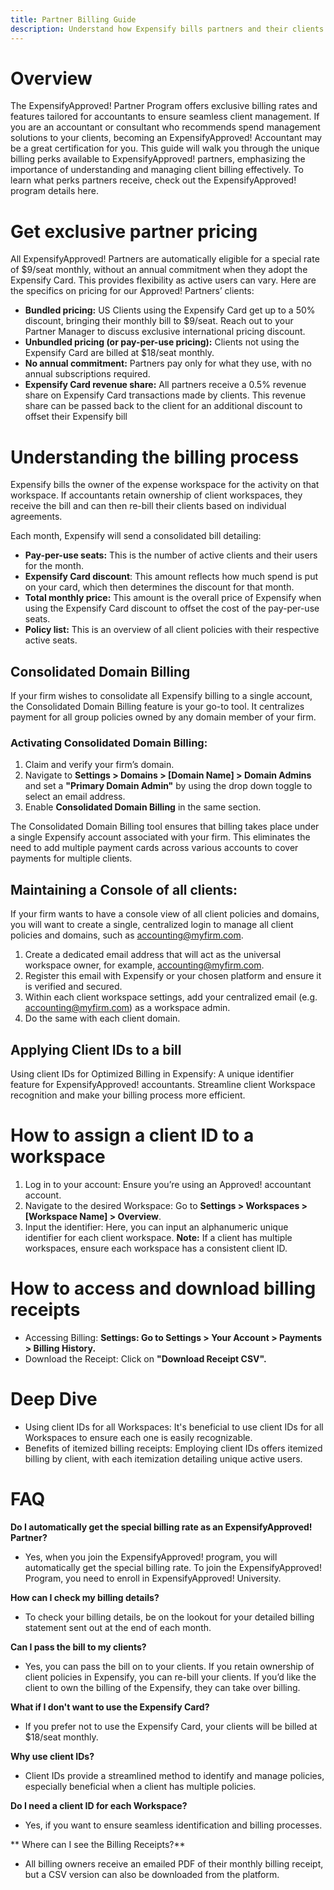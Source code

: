 ```yaml
---
title: Partner Billing Guide
description: Understand how Expensify bills partners and their clients
---
```


# Overview

The ExpensifyApproved! Partner Program offers exclusive billing rates and features tailored for accountants to ensure seamless client management. If you are an accountant or consultant who recommends spend management solutions to your clients, becoming an ExpensifyApproved! Accountant may be a great certification for you. This guide will walk you through the unique billing perks available to ExpensifyApproved! partners, emphasizing the importance of understanding and managing client billing effectively. To learn what perks partners receive, check out the ExpensifyApproved! program details here.

#  Get exclusive partner pricing

All ExpensifyApproved! Partners are automatically eligible for a special rate of $9/seat monthly, without an annual commitment when they adopt the Expensify Card. This provides flexibility as active users can vary. Here are the specifics on pricing for our Approved! Partners’ clients:
- **Bundled pricing:** US Clients using the Expensify Card get up to a 50% discount, bringing their monthly bill to $9/seat. Reach out to your Partner Manager to discuss exclusive international pricing discount.
- **Unbundled pricing (or pay-per-use pricing):** Clients not using the Expensify Card are billed at $18/seat monthly.
- **No annual commitment:** Partners pay only for what they use, with no annual subscriptions required.
- **Expensify Card revenue share:** All partners receive a 0.5% revenue share on Expensify Card transactions made by clients. This revenue share can be passed back to the client for an additional discount to offset their Expensify bill

# Understanding the billing process

Expensify bills the owner of the expense workspace for the activity on that workspace. If accountants retain ownership of client workspaces, they receive the bill and can then re-bill their clients based on individual agreements.

Each month, Expensify will send a consolidated bill detailing:
- **Pay-per-use seats:** This is the number of active clients and their users for the month.
- **Expensify Card discount**: This amount reflects how much spend is put on your card, which then determines the discount for that month.
- **Total monthly price:** This amount is the overall price of Expensify when using the Expensify Card discount to offset the cost of the pay-per-use seats.
- **Policy list:** This is an overview of all client policies with their respective active seats.

## Consolidated Domain Billing

If your firm wishes to consolidate all Expensify billing to a single account, the Consolidated Domain Billing feature is your go-to tool. It centralizes payment for all group policies owned by any domain member of your firm.

### Activating Consolidated Domain Billing:
  1. Claim and verify your firm’s domain.
  2. Navigate to **Settings > Domains > [Domain Name] > Domain Admins** and set a **"Primary Domain Admin"** by using the drop down toggle to select an email address. 
  3. Enable **Consolidated Domain Billing** in the same section.

The Consolidated Domain Billing tool ensures that billing takes place under a single Expensify account associated with your firm. This eliminates the need to add multiple payment cards across various accounts to cover payments for multiple clients.

## Maintaining a Console of all clients:

If your firm wants to have a console view of all client policies and domains, you will want to create a single, centralized login to manage all client policies and domains, such as accounting@myfirm.com. 

  1. Create a dedicated email address that will act as the universal workspace owner, for example, accounting@myfirm.com.
  2. Register this email with Expensify or your chosen platform and ensure it is verified and secured.
  3. Within each client workspace settings, add your centralized email (e.g. accounting@myfirm.com) as a workspace admin.
  4. Do the same with each client domain.


## Applying Client IDs to a bill 

Using client IDs for Optimized Billing in Expensify: A unique identifier feature for ExpensifyApproved! accountants. Streamline client Workspace recognition and make your billing process more efficient.

# How to assign a client ID to a workspace
  1. Log in to your account: Ensure you’re using an Approved! accountant account.
  2. Navigate to the desired Workspace: Go to **Settings > Workspaces > [Workspace Name] > Overview**.
  3. Input the identifier: Here, you can input an alphanumeric unique identifier for each client workspace.
**Note:** If a client has multiple workspaces, ensure each workspace has a consistent client ID.

# How to access and download billing receipts
- Accessing Billing: **Settings: Go to Settings > Your Account > Payments > Billing History.**
- Download the Receipt: Click on **"Download Receipt CSV".**

# Deep Dive
- Using client IDs for all Workspaces: It's beneficial to use client IDs for all Workspaces to ensure each one is easily recognizable.
- Benefits of itemized billing receipts: Employing client IDs offers itemized billing by client, with each itemization detailing unique active users.

# FAQ

**Do I automatically get the special billing rate as an ExpensifyApproved! Partner?**
- Yes, when you join the ExpensifyApproved! program, you will automatically get the special billing rate. To join the ExpensifyApproved! Program, you need to enroll in ExpensifyApproved! University. 

**How can I check my billing details?**
- To check your billing details, be on the lookout for your detailed billing statement sent out at the end of each month. 

**Can I pass the bill to my clients?**
- Yes, you can pass the bill on to your clients. If you retain ownership of client policies in Expensify, you can re-bill your clients. If you’d like the client to own the billing of the Expensify, they can take over billing. 

**What if I don't want to use the Expensify Card?**
- If you prefer not to use the Expensify Card, your clients will be billed at $18/seat monthly.

**Why use client IDs?**
- Client IDs provide a streamlined method to identify and manage policies, especially beneficial when a client has multiple policies.

**Do I need a client ID for each Workspace?**
- Yes, if you want to ensure seamless identification and billing processes.

** Where can I see the Billing Receipts?**
- All billing owners receive an emailed PDF of their monthly billing receipt, but a CSV version can also be downloaded from the platform.
